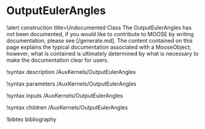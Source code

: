 <!-- MOOSE Documentation Stub: Remove this when content is added. -->

# OutputEulerAngles

!alert construction title=Undocumented Class
The OutputEulerAngles has not been documented, if you would like to contribute to MOOSE by
writing documentation, please see [/generate.md]. The content contained on this page explains
the typical documentation associated with a MooseObject; however, what is contained is ultimately
determined by what is necessary to make the documentation clear for users.

!syntax description /AuxKernels/OutputEulerAngles

!syntax parameters /AuxKernels/OutputEulerAngles

!syntax inputs /AuxKernels/OutputEulerAngles

!syntax children /AuxKernels/OutputEulerAngles

!bibtex bibliography
